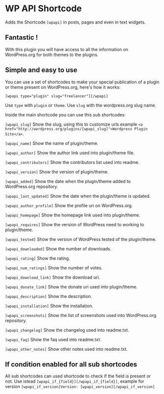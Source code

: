 WP API Shortcode
================

Adds the Shortcode `[wpapi]` in posts, pages and even in text widgets.

## Fantastic !

With this plugin you will have access to all the information on WordPress.org for both themes to the plugins.

## Simple and easy to use

You can use a set of shortcodes to make your special publication of a plugin or theme present on WordPress.org, here's how it works:

`[wpapi type="plugin" slug="freelancer"][/wpapi]`

Use `type` with `plugin` or `theme`.
Use `slug` with the wordpress.org slug name.

Inside the main shortcode you can use this sub shortcodes:

`[wpapi_slug]` Show the slug, using this to customize urls example `<a href="http://wordpress.org/plugins/[wpapi_slug]">Wordpress Plugin Site</a>`.

`[wpapi_name]` Show the name of plugin/theme.

`[wpapi_author]` Show the author link used into plugin/theme file.

`[wpapi_contributors]` Show the contributors list used into readme.

`[wpapi_version]` Show the version of plugin/theme.

`[wpapi_added]` Show the date when the plugin/theme added to WordPress.org repository.

`[wpapi_last_updated]` Show the date when the plugin/theme is updated.

`[wpapi_author_profile]` Show the profile uri on WordPress.org.

`[wpapi_homepage]` Show the homepage link used into plugin/theme.

`[wpapi_requires]` Show the version of WordPress need to working to plugin/theme.

`[wpapi_tested]` Show the version of WordPress tested of the plugin/theme.

`[wpapi_downloaded]` Show the number of downloads.

`[wpapi_rating]` Show the rating.

`[wpapi_num_ratings]` Show the number of votes.

`[wpapi_download_link]` Show the download uri.

`[wpapi_donate_link]` Show the donate uri used into plugin/theme.

`[wpapi_description]` Show the description.

`[wpapi_installation]` Show the installation.

`[wpapi_screenshots]` Show the list of screenshots used into WordPress.org repository.

`[wpapi_changelog]` Show the changelog used into readme.txt.

`[wpapi_faq]` Show the faq used into readme.txt.

`[wpapi_other_notes]` Show other notes used into readme.txt.

## If condition enabled for all sub shortcodes

All sub shortcodes can used shortcode to check if the field is present or not. Use istead `[wpapi_if_{field}][/wpapi_if_{field}]`, example for version `[wpapi_if_version]Version: [wpapi_version][/wpapi_if_version]`
